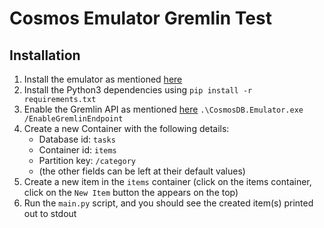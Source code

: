 # Cosmos Emulator Gremlin Test

## Installation

1. Install the emulator as mentioned [here](https://docs.microsoft.com/en-us/azure/cosmos-db/local-emulator#installation)
2. Install the Python3 dependencies using `pip install -r requirements.txt`
3. Enable the Gremlin API as mentioned [here](https://github.com/MichalWierzbinski/cosmosdb-emulator-gremlin)
	`.\CosmosDB.Emulator.exe /EnableGremlinEndpoint`
4. Create a new Container with the following details:
	- Database id: `tasks`
	- Container id: `items`
	- Partition key: `/category`
	- (the other fields can be left at their default values)
5. Create a new item in the `items` container (click on the items container, click on the `New Item` button the appears on the top)
6. Run the `main.py` script, and you should see the created item(s) printed out to stdout
